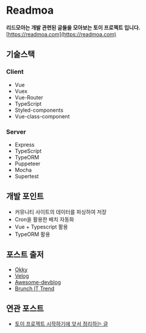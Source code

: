 # Readmoa

**리드모아는 개발 관련된 글들을 모아보는 토이 프로젝트 입니다.**  
[https://readmoa.com](https://readmoa.com)

## 기술스택

### Client

- Vue
- Vuex
- Vue-Router
- TypeScript
- Styled-components
- Vue-class-component

### Server

- Express
- TypeScript
- TypeORM
- Puppeteer
- Mocha
- Supertest

## 개발 포인트

- 커뮤니티 사이트의 데이터를 파싱하여 저장
- Cron을 활용한 배치 자동화
- Vue + Typescript 활용
- TypeORM 활용

## 포스트 출저

- [Okky](https://okky.kr)
- [Velog](https://velog.io)
- [Awesome-devblog](https://awesome-devblog.netlify.com/)
- [Brunch IT Trend](https://brunch.co.kr/keyword/IT_%ED%8A%B8%EB%A0%8C%EB%93%9C?q=g)

## 연관 포스트

- [토이 프로젝트 시작하기에 앞서 정리하는 글](https://devhyun.com/blog/post/9)
